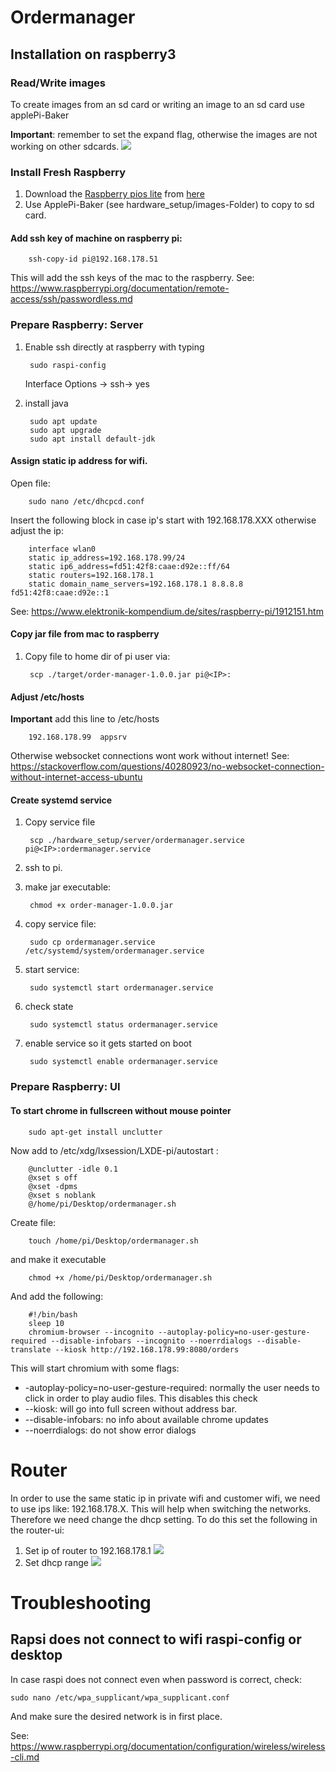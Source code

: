 # Ordermanager

## Installation on raspberry3

### Read/Write images
To create images from an sd card or writing an image to an sd card use applePi-Baker

<b>Important</b>: remember to set the expand flag, otherwise the images are not working on other sdcards.
![](documentation/images/applepibaker_resize.png)

### Install Fresh Raspberry

1. Download the [Raspberry pios lite](https://downloads.raspberrypi.org/raspios_lite_armhf_latest) from [here](https://www.raspberrypi.org/downloads/raspbian/)
2. Use ApplePi-Baker (see hardware_setup/images-Folder) to copy to sd card.


#### Add ssh key of machine on raspberry pi:
        
        ssh-copy-id pi@192.168.178.51
This will add the ssh keys of the mac to the raspberry.
See: https://www.raspberrypi.org/documentation/remote-access/ssh/passwordless.md

### Prepare Raspberry: Server
1. Enable ssh directly at raspberry with typing 
    
        sudo raspi-config
   
   Interface Options -> ssh-> yes
2. install java
       
        sudo apt update
        sudo apt upgrade
        sudo apt install default-jdk

#### Assign static ip address for wifi. 
Open file:

        sudo nano /etc/dhcpcd.conf

Insert the following block in case ip's start with 192.168.178.XXX otherwise adjust the ip:

        interface wlan0
        static ip_address=192.168.178.99/24
        static ip6_address=fd51:42f8:caae:d92e::ff/64
        static routers=192.168.178.1
        static domain_name_servers=192.168.178.1 8.8.8.8 fd51:42f8:caae:d92e::1
See: https://www.elektronik-kompendium.de/sites/raspberry-pi/1912151.htm

#### Copy jar file from mac to raspberry

1. Copy file to home dir of pi user via:

        scp ./target/order-manager-1.0.0.jar pi@<IP>:
    
#### Adjust /etc/hosts 
<b>Important</b> add this line to /etc/hosts

		192.168.178.99  appsrv
		
Otherwise websocket connections wont work without internet!
See: https://stackoverflow.com/questions/40280923/no-websocket-connection-without-internet-access-ubuntu		

#### Create systemd service

1. Copy service file

        scp ./hardware_setup/server/ordermanager.service pi@<IP>:ordermanager.service
1. ssh to pi.
1. make jar executable:
            
        chmod +x order-manager-1.0.0.jar
1. copy service file:
   
        sudo cp ordermanager.service /etc/systemd/system/ordermanager.service
1. start service:

        sudo systemctl start ordermanager.service
1. check state
    
        sudo systemctl status ordermanager.service
1. enable service so it gets started on boot

        sudo systemctl enable ordermanager.service
  
  
### Prepare Raspberry: UI


#### To start chrome in fullscreen without mouse pointer 
    
    	sudo apt-get install unclutter

		
Now add to /etc/xdg/lxsession/LXDE-pi/autostart :

        @unclutter -idle 0.1
        @xset s off
        @xset -dpms
        @xset s noblank
        @/home/pi/Desktop/ordermanager.sh
        

Create file:

		touch /home/pi/Desktop/ordermanager.sh
		
and make it executable
        
        chmod +x /home/pi/Desktop/ordermanager.sh


And add the following:

        #!/bin/bash
        sleep 10
        chromium-browser --incognito --autoplay-policy=no-user-gesture-required --disable-infobars --incognito --noerrdialogs --disable-translate --kiosk http://192.168.178.99:8080/orders
        
This will start chromium with some flags:
* -autoplay-policy=no-user-gesture-required: normally the user needs to click in order to play audio files. This disables this check
* --kiosk: will go into full screen without address bar.
* --disable-infobars: no info about available chrome updates
* --noerrdialogs: do not show error dialogs

        
# Router
In order to use the same static ip in private wifi and customer wifi, we need to use ips like: 192.168.178.X. This will help when switching the networks.
Therefore we need change the dhcp setting. To do this set the following in the router-ui:

1. Set ip of router to 192.168.178.1
![](documentation/images/router/1.png)
2. Set dhcp range
![](documentation/images/router/2.png)

# Troubleshooting

## Rapsi does not connect to wifi raspi-config or desktop
In case raspi does not connect even when password is correct, check:

    sudo nano /etc/wpa_supplicant/wpa_supplicant.conf

And make sure the desired network is in first place.

See: https://www.raspberrypi.org/documentation/configuration/wireless/wireless-cli.md

    